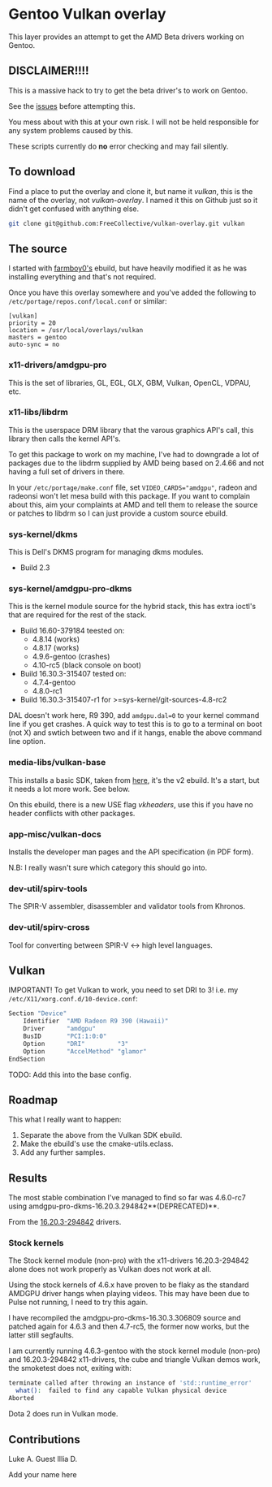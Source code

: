 # Gentoo Vulkan overlay

This layer provides an attempt to get the AMD Beta drivers working on Gentoo.

## DISCLAIMER!!!!

This is a massive hack to try to get the beta driver's to work on Gentoo.

See the [issues](https://github.com/Lucretia/vulkan-overlay/issues) before attempting this.

You mess about with this at your own risk. I will not be held responsible for any system problems caused by this.

These scripts currently do **no** error checking and may fail silently.

## To download

Find a place to put the overlay and clone it, but name it *vulkan*, this is the name of the overlay, not *vulkan-overlay*. I
named it this on Github just so it didn't get confused with anything else.

```bash
git clone git@github.com:FreeCollective/vulkan-overlay.git vulkan
```

## The source

I started with [farmboy0's](https://github.com/farmboy0/portage-overlay/blob/master/x11-drivers/ati-drivers/ati-drivers-16.15.2.277429.ebuild)
ebuild, but have heavily modified it as he was installing everything and that's not required.

Once you have this overlay somewhere and you've added the following to ```/etc/portage/repos.conf/local.conf``` or similar:

```
[vulkan]
priority = 20
location = /usr/local/overlays/vulkan
masters = gentoo
auto-sync = no
```

### x11-drivers/amdgpu-pro

This is the set of libraries, GL, EGL, GLX, GBM, Vulkan, OpenCL, VDPAU, etc.

### x11-libs/libdrm

This is the userspace DRM library that the varous graphics API's call, this library then calls the kernel API's.

To get this package to work on my machine, I've had to downgrade a lot of packages due to the libdrm supplied by AMD
being based on 2.4.66 and not having a full set of drivers in there.

In your `/etc/portage/make.conf` file, set `VIDEO_CARDS="amdgpu"`, radeon and radeonsi won't let mesa build with this
package. If you want to complain about this, aim your complaints at AMD and tell them to release the source or patches
to libdrm so I can just provide a custom source ebuild.

### sys-kernel/dkms

This is Dell's DKMS program for managing dkms modules.

* Build 2.3

### sys-kernel/amdgpu-pro-dkms

This is the kernel module source for the hybrid stack, this has extra ioctl's that are required for the rest of the
stack.

* Build 16.60-379184 teested on:
  - 4.8.14 (works)
  - 4.8.17 (works)
  - 4.9.6-gentoo (crashes)
  - 4.10-rc5 (black console on boot)
* Build 16.30.3-315407 tested on:
  - 4.7.4-gentoo
  - 4.8.0-rc1
* Build 16.30.3-315407-r1 for >=sys-kernel/git-sources-4.8-rc2

DAL doesn't work here, R9 390, add `amdgpu.dal=0` to your kernel command line if you get crashes. A quick way to test
this is to go to a terminal on boot (not X) and swtich between two and if it hangs, enable the above command line option.

### media-libs/vulkan-base

This installs a basic SDK, taken from [here](https://bugs.gentoo.org/show_bug.cgi?id=574886), it's the v2 ebuild. It's
a start, but it needs a lot more work. See below.

On this ebuild, there is a new USE flag *vkheaders*, use this if you have no header conflicts with other packages.

### app-misc/vulkan-docs

Installs the developer man pages and the API specification (in PDF form).

N.B: I really wasn't sure which category this should go into.

### dev-util/spirv-tools

The SPIR-V assembler, disassembler and validator tools from Khronos.

### dev-util/spirv-cross

Tool for converting between SPIR-V <-> high level languages.

## Vulkan

IMPORTANT! To get Vulkan to work, you need to set DRI to 3! i.e. my ```/etc/X11/xorg.conf.d/10-device.conf```:

```bash
Section "Device"
	Identifier  "AMD Radeon R9 390 (Hawaii)"
	Driver      "amdgpu"
	BusID       "PCI:1:0:0"
	Option      "DRI"         "3"
	Option      "AccelMethod" "glamor"
EndSection
```

TODO: Add this into the base config.

## Roadmap

This what I really want to happen:

1. Separate the above from the Vulkan SDK ebuild.
2. Make the ebuild's use the cmake-utils.eclass.
3. Add any further samples.

## Results

The most stable combination I've managed to find so far was 4.6.0-rc7 using amdgpu-pro-dkms-16.20.3.294842**(DEPRECATED)**.

From the [16.20.3-294842](docs/results_16.20.3-294842.md) drivers.

### Stock kernels

The Stock kernel module (non-pro) with the x11-drivers 16.20.3-294842 alone does not work properly as Vulkan does not
work at all.

Using the stock kernels of 4.6.x have proven to be flaky as the standard AMDGPU driver hangs when playing videos. This
may have been due to Pulse not running, I need to try this again.

I have recompiled the amdgpu-pro-dkms-16.30.3.306809 source and patched again for 4.6.3 and then 4.7-rc5, the former
now works, but the latter still segfaults.

I am currently running 4.6.3-gentoo with the stock kernel module (non-pro) and 16.20.3-294842 x11-drivers, the cube and
triangle Vulkan demos work, the smoketest does not, exiting with:

```bash
terminate called after throwing an instance of 'std::runtime_error'
  what():  failed to find any capable Vulkan physical device
Aborted
```

Dota 2 does run in Vulkan mode.

## Contributions

Luke A. Guest
Illia D. 

Add your name here
